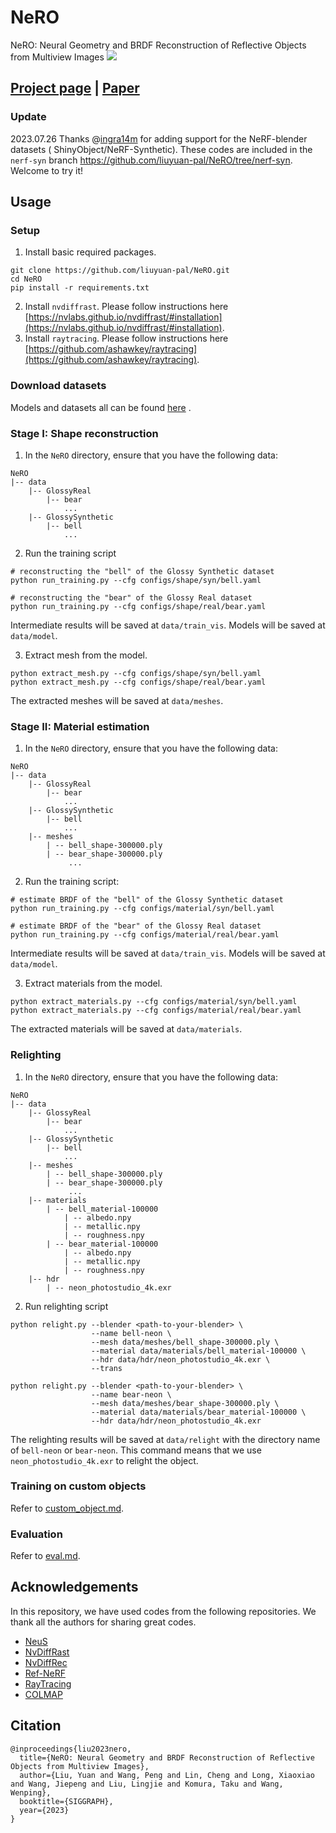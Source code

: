 ﻿# NeRO

NeRO: Neural Geometry and BRDF Reconstruction of Reflective Objects from Multiview Images
![](assets/teaser.jpg)

## [Project page](https://liuyuan-pal.github.io/NeRO/) | [Paper](https://arxiv.org/abs/2305.17398)

### Update

2023.07.26 Thanks @[ingra14m](https://github.com/ingra14m) for adding support for the NeRF-blender datasets (
ShinyObject/NeRF-Synthetic). These codes are included in the `nerf-syn`
branch https://github.com/liuyuan-pal/NeRO/tree/nerf-syn. Welcome to try it!

## Usage

### Setup

1. Install basic required packages.

```shell
git clone https://github.com/liuyuan-pal/NeRO.git
cd NeRO
pip install -r requirements.txt
```

2. Install `nvdiffrast`. Please follow instructions
   here [https://nvlabs.github.io/nvdiffrast/#installation](https://nvlabs.github.io/nvdiffrast/#installation).
3. Install `raytracing`. Please follow instructions
   here [https://github.com/ashawkey/raytracing](https://github.com/ashawkey/raytracing).

### Download datasets

Models and datasets all can be
found [here](https://connecthkuhk-my.sharepoint.com/:f:/g/personal/yuanly_connect_hku_hk/EvNz_o6SuE1MsXeVyB0VoQ0B9zL8NZXjQQg0KknIh6RKjQ?e=MaonKe)
.

### Stage I: Shape reconstruction

1. In the `NeRO` directory, ensure that you have the following data:

```
NeRO
|-- data
    |-- GlossyReal
        |-- bear 
            ...
    |-- GlossySynthetic
        |-- bell
            ...
```

2. Run the training script

```shell
# reconstructing the "bell" of the Glossy Synthetic dataset
python run_training.py --cfg configs/shape/syn/bell.yaml

# reconstructing the "bear" of the Glossy Real dataset
python run_training.py --cfg configs/shape/real/bear.yaml
```

Intermediate results will be saved at `data/train_vis`. Models will be saved at `data/model`.

3. Extract mesh from the model.

```shell
python extract_mesh.py --cfg configs/shape/syn/bell.yaml
python extract_mesh.py --cfg configs/shape/real/bear.yaml
```

The extracted meshes will be saved at `data/meshes`.

### Stage II: Material estimation

1. In the `NeRO` directory, ensure that you have the following data:

```
NeRO
|-- data
    |-- GlossyReal
        |-- bear 
            ...
    |-- GlossySynthetic
        |-- bell
            ...
    |-- meshes
        | -- bell_shape-300000.ply
        | -- bear_shape-300000.ply
             ...
```

2. Run the training script:

```shell
# estimate BRDF of the "bell" of the Glossy Synthetic dataset
python run_training.py --cfg configs/material/syn/bell.yaml

# estimate BRDF of the "bear" of the Glossy Real dataset
python run_training.py --cfg configs/material/real/bear.yaml
```

Intermediate results will be saved at `data/train_vis`. Models will be saved at `data/model`.

3. Extract materials from the model.

```shell
python extract_materials.py --cfg configs/material/syn/bell.yaml
python extract_materials.py --cfg configs/material/real/bear.yaml
```

The extracted materials will be saved at `data/materials`.

### Relighting

1. In the `NeRO` directory, ensure that you have the following data:

```
NeRO
|-- data
    |-- GlossyReal
        |-- bear 
            ...
    |-- GlossySynthetic
        |-- bell
            ...
    |-- meshes
        | -- bell_shape-300000.ply
        | -- bear_shape-300000.ply
             ...
    |-- materials
        | -- bell_material-100000
            | -- albedo.npy
            | -- metallic.npy
            | -- roughness.npy
        | -- bear_material-100000
            | -- albedo.npy
            | -- metallic.npy
            | -- roughness.npy
    |-- hdr
        | -- neon_photostudio_4k.exr
```

2. Run relighting script

```shell
python relight.py --blender <path-to-your-blender> \
                  --name bell-neon \
                  --mesh data/meshes/bell_shape-300000.ply \
                  --material data/materials/bell_material-100000 \
                  --hdr data/hdr/neon_photostudio_4k.exr \
                  --trans
                  
python relight.py --blender <path-to-your-blender> \
                  --name bear-neon \
                  --mesh data/meshes/bear_shape-300000.ply \
                  --material data/materials/bear_material-100000 \
                  --hdr data/hdr/neon_photostudio_4k.exr
```

The relighting results will be saved at `data/relight` with the directory name of `bell-neon` or `bear-neon`. This
command means that we use `neon_photostudio_4k.exr` to relight the object.

### Training on custom objects

Refer to [custom_object.md](custom_object.md).

### Evaluation

Refer to [eval.md](eval.md).

## Acknowledgements

In this repository, we have used codes from the following repositories. We thank all the authors for sharing great
codes.

- [NeuS](https://github.com/Totoro97/NeuS)
- [NvDiffRast](https://github.com/NVlabs/nvdiffrast)
- [NvDiffRec](https://github.com/NVlabs/nvdiffrec)
- [Ref-NeRF](https://github.com/google-research/multinerf)
- [RayTracing](https://github.com/ashawkey/raytracing)
- [COLMAP](https://colmap.github.io/)

## Citation

```
@inproceedings{liu2023nero,
  title={NeRO: Neural Geometry and BRDF Reconstruction of Reflective Objects from Multiview Images},
  author={Liu, Yuan and Wang, Peng and Lin, Cheng and Long, Xiaoxiao and Wang, Jiepeng and Liu, Lingjie and Komura, Taku and Wang, Wenping},
  booktitle={SIGGRAPH},
  year={2023}
}
```
